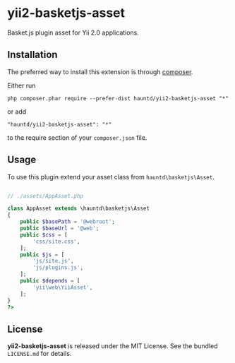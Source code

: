 yii2-basketjs-asset
==========================
Basket.js plugin asset for Yii 2.0 applications.

Installation
------------

The preferred way to install this extension is through [composer](http://getcomposer.org/download/).

Either run

```
php composer.phar require --prefer-dist hauntd/yii2-basketjs-asset "*"
```

or add

```
"hauntd/yii2-basketjs-asset": "*"
```

to the require section of your `composer.json` file.


Usage
-----
To use this plugin extend your asset class from `hauntd\basketjs\Asset`.

```php

// ./assets/AppAsset.php

class AppAsset extends \hauntd\basketjs\Asset
{
    public $basePath = '@webroot';
    public $baseUrl = '@web';
    public $css = [
        'css/site.css',
    ];
    public $js = [
        'js/site.js',
        'js/plugins.js',
    ];
    public $depends = [
        'yii\web\YiiAsset',
    ];
}
?>
```

License
-------

**yii2-basketjs-asset** is released under the MIT License. See the bundled `LICENSE.md` for details.